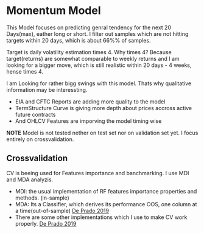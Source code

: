 # Momentum Model

This Model focuses on predicting genral tendency for the next 20 Days(max),
eather long or short. I filter out samples which are not hitting targets within 20 days, which is about 66%% of samples.

Target is daily volatility estimation times 4. Why times 4? Because target(returns) are somewhat comparable to weekly returns and I am looking for a bigger move, which is still realistic within 20 days - 4 weeks, hense times 4.

I am Looking for rather bigg swings with this model. Thats why qualitative information may be interessting.
 - EIA and CFTC Reports are adding more quality to the model
 - TermStructure Curve is giving more depth about prices accross active future contracts
 - And OHLCV Features are imporving the model timing wise

**NOTE** Model is not tested nether on test set nor on validation set yet. I focus entirely on crossvalidation.

## Crossvalidation

CV is beeing used for Features importance and banchmarking. I use MDI and MDA analyzis.
- MDI: the usual implementation of RF features importance properties and methods. (in-sample)
- MDA: Its a Classifier, which derives its performance OOS, one column at a time(out-of-sample) [De Prado 2019]
- There are some other implementations which I use to make CV work properly. [De Prado 2019]


[De Prado 2019]: https://link.springer.com/article/10.1007/s11408-019-00341-4
